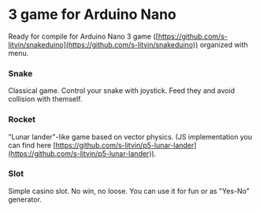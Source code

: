 
# 3 game for Arduino Nano 
Ready for compile for Arduino Nano 3 game ([https://github.com/s-litvin/snakeduino](https://github.com/s-litvin/snakeduino)) organized with menu.

### Snake 
Classical game. Control your snake with joystick. Feed they and avoid collision with themself.

### Rocket
"Lunar lander"-like game based on vector physics. (JS implementation you can find here [https://github.com/s-litvin/p5-lunar-lander](https://github.com/s-litvin/p5-lunar-lander)). 

### Slot  
  
Simple casino slot. No win, no loose. You can use it for fun or as "Yes-No" generator.
